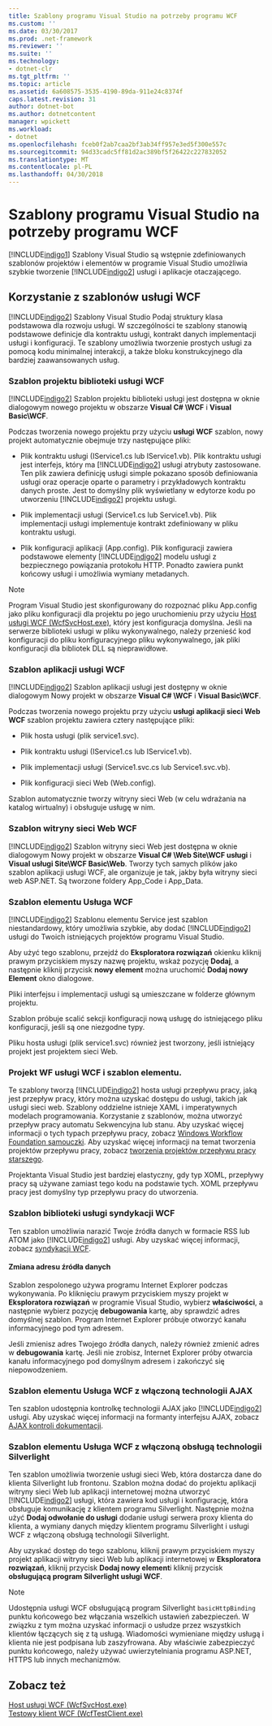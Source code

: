 ```yaml
---
title: Szablony programu Visual Studio na potrzeby programu WCF
ms.custom: ''
ms.date: 03/30/2017
ms.prod: .net-framework
ms.reviewer: ''
ms.suite: ''
ms.technology:
- dotnet-clr
ms.tgt_pltfrm: ''
ms.topic: article
ms.assetid: 6a608575-3535-4190-89da-911e24c8374f
caps.latest.revision: 31
author: dotnet-bot
ms.author: dotnetcontent
manager: wpickett
ms.workload:
- dotnet
ms.openlocfilehash: fceb0f2ab7caa2bf3ab34ff957e3ed5f300e557c
ms.sourcegitcommit: 94d33cadc5ff81d2ac389bf5f26422c227832052
ms.translationtype: MT
ms.contentlocale: pl-PL
ms.lasthandoff: 04/30/2018
---
```

# <a name="wcf-visual-studio-templates"></a>Szablony programu Visual Studio na potrzeby programu WCF
[!INCLUDE[indigo1](../../../includes/indigo1-md.md)] Szablony Visual Studio są wstępnie zdefiniowanych szablonów projektów i elementów w programie Visual Studio umożliwia szybkie tworzenie [!INCLUDE[indigo2](../../../includes/indigo2-md.md)] usługi i aplikacje otaczającego.  
  
## <a name="using-the-wcf-templates"></a>Korzystanie z szablonów usługi WCF  
 [!INCLUDE[indigo2](../../../includes/indigo2-md.md)] Szablony Visual Studio Podaj struktury klasa podstawowa dla rozwoju usługi. W szczególności te szablony stanowią podstawowe definicje dla kontraktu usługi, kontrakt danych implementacji usługi i konfiguracji. Te szablony umożliwia tworzenie prostych usługi za pomocą kodu minimalnej interakcji, a także bloku konstrukcyjnego dla bardziej zaawansowanych usług.  
  
### <a name="wcf-service-library-project-template"></a>Szablon projektu biblioteki usługi WCF  
 [!INCLUDE[indigo2](../../../includes/indigo2-md.md)] Szablon projektu biblioteki usługi jest dostępna w oknie dialogowym nowego projektu w obszarze **Visual C# \WCF** i **Visual Basic\WCF**.  
  
 Podczas tworzenia nowego projektu przy użyciu **usługi WCF** szablon, nowy projekt automatycznie obejmuje trzy następujące pliki:  
  
-   Plik kontraktu usługi (IService1.cs lub IService1.vb). Plik kontraktu usługi jest interfejs, który ma [!INCLUDE[indigo2](../../../includes/indigo2-md.md)] usługi atrybuty zastosowane. Ten plik zawiera definicję usługi simple pokazano sposób definiowania usługi oraz operacje oparte o parametry i przykładowych kontraktu danych proste. Jest to domyślny plik wyświetlany w edytorze kodu po utworzeniu [!INCLUDE[indigo2](../../../includes/indigo2-md.md)] projektu usługi.  
  
-   Plik implementacji usługi (Service1.cs lub Service1.vb). Plik implementacji usługi implementuje kontrakt zdefiniowany w pliku kontraktu usługi.  
  
-   Plik konfiguracji aplikacji (App.config). Plik konfiguracji zawiera podstawowe elementy [!INCLUDE[indigo2](../../../includes/indigo2-md.md)] modelu usługi z bezpiecznego powiązania protokołu HTTP. Ponadto zawiera punkt końcowy usługi i umożliwia wymiany metadanych.  
  
> [!NOTE]
>  Program Visual Studio jest skonfigurowany do rozpoznać pliku App.config jako pliku konfiguracji dla projektu po jego uruchomieniu przy użyciu [Host usługi WCF (WcfSvcHost.exe)](../../../docs/framework/wcf/wcf-service-host-wcfsvchost-exe.md), który jest konfiguracja domyślna. Jeśli na serwerze biblioteki usługi w pliku wykonywalnego, należy przenieść kod konfiguracji do pliku konfiguracyjnego pliku wykonywalnego, jak pliki konfiguracji dla bibliotek DLL są nieprawidłowe.  
  
### <a name="wcf-service-application-template"></a>Szablon aplikacji usługi WCF  
 [!INCLUDE[indigo2](../../../includes/indigo2-md.md)] Szablon aplikacji usługi jest dostępny w oknie dialogowym Nowy projekt w obszarze **Visual C# \WCF** i **Visual Basic\WCF**.  
  
 Podczas tworzenia nowego projektu przy użyciu **usługi aplikacji sieci Web WCF** szablon projektu zawiera cztery następujące pliki:  
  
-   Plik hosta usługi (plik service1.svc).  
  
-   Plik kontraktu usługi (IService1.cs lub IService1.vb).  
  
-   Plik implementacji usługi (Service1.svc.cs lub Service1.svc.vb).  
  
-   Plik konfiguracji sieci Web (Web.config).  
  
 Szablon automatycznie tworzy witryny sieci Web (w celu wdrażania na katalog wirtualny) i obsługuje usługę w nim.  
  
### <a name="wcf-web-site-template"></a>Szablon witryny sieci Web WCF  
 [!INCLUDE[indigo2](../../../includes/indigo2-md.md)] Szablon witryny sieci Web jest dostępna w oknie dialogowym Nowy projekt w obszarze **Visual C# \Web Site\WCF usługi** i **Visual usługi Site\WCF Basic\Web**. Tworzy tych samych plików jako szablon aplikacji usługi WCF, ale organizuje je tak, jakby była witryny sieci web ASP.NET. Są tworzone foldery App_Code i App_Data.  
  
### <a name="wcf-service-item-template"></a>Szablon elementu Usługa WCF  
 [!INCLUDE[indigo2](../../../includes/indigo2-md.md)] Szablonu elementu Service jest szablon niestandardowy, który umożliwia szybkie, aby dodać [!INCLUDE[indigo2](../../../includes/indigo2-md.md)] usługi do Twoich istniejących projektów programu Visual Studio.  
  
 Aby użyć tego szablonu, przejdź do **Eksploratora rozwiązań** okienku kliknij prawym przyciskiem myszy nazwę projektu, wskaż pozycję **Dodaj**, a następnie kliknij przycisk **nowy element** można uruchomić **Dodaj nowy Element** okno dialogowe.  
  
 Pliki interfejsu i implementacji usługi są umieszczane w folderze głównym projektu.  
  
 Szablon próbuje scalić sekcji konfiguracji nową usługę do istniejącego pliku konfiguracji, jeśli są one niezgodne typy.  
  
 Pliku hosta usługi (plik service1.svc) również jest tworzony, jeśli istniejący projekt jest projektem sieci Web.  
  
### <a name="wcf-wf-service-project-and-item-template"></a>Projekt WF usługi WCF i szablon elementu.  
 Te szablony tworzą [!INCLUDE[indigo2](../../../includes/indigo2-md.md)] hosta usługi przepływu pracy, jaką jest przepływ pracy, który można uzyskać dostępu do usługi, takich jak usługi sieci web. Szablony oddzielne istnieje XAML i imperatywnych modelach programowania. Korzystanie z szablonów, można utworzyć przepływ pracy automatu Sekwencyjna lub stanu. Aby uzyskać więcej informacji o tych typach przepływu pracy, zobacz [Windows Workflow Foundation samouczki](http://msdn.microsoft.com/library/e9705654-bd96-4b56-8d98-f1f118112d97). Aby uzyskać więcej informacji na temat tworzenia projektów przepływu pracy, zobacz [tworzenia projektów przepływu pracy starszego](/visualstudio/workflow-designer/creating-legacy-workflow-projects).  
  
 Projektanta Visual Studio jest bardziej elastyczny, gdy typ XOML, przepływy pracy są używane zamiast tego kodu na podstawie tych. XOML przepływu pracy jest domyślny typ przepływu pracy do utworzenia.  
  
### <a name="wcf-syndication-service-library-template"></a>Szablon biblioteki usługi syndykacji WCF  
 Ten szablon umożliwia narazić Twoje źródła danych w formacie RSS lub ATOM jako [!INCLUDE[indigo2](../../../includes/indigo2-md.md)] usługi. Aby uzyskać więcej informacji, zobacz [syndykacji WCF](../../../docs/framework/wcf/feature-details/wcf-syndication.md).  
  
#### <a name="changing-the-address-of-the-feed"></a>Zmiana adresu źródła danych  
 Szablon zespolonego używa programu Internet Explorer podczas wykonywania. Po kliknięciu prawym przyciskiem myszy projekt w **Eksploratora rozwiązań** w programie Visual Studio, wybierz **właściwości**, a następnie wybierz pozycję **debugowania** kartę, aby sprawdzić adres domyślnej szablon. Program Internet Explorer próbuje otworzyć kanału informacyjnego pod tym adresem.  
  
 Jeśli zmienisz adres Twojego źródła danych, należy również zmienić adres w **debugowania** kartę. Jeśli nie zrobisz, Internet Explorer próby otwarcia kanału informacyjnego pod domyślnym adresem i zakończyć się niepowodzeniem.  
  
### <a name="ajax-enabled-wcf-service-item-template"></a>Szablon elementu Usługa WCF z włączoną technologii AJAX  
 Ten szablon udostępnia kontrolkę technologii AJAX jako [!INCLUDE[indigo2](../../../includes/indigo2-md.md)] usługi. Aby uzyskać więcej informacji na formanty interfejsu AJAX, zobacz [AJAX kontroli dokumentacji](http://go.microsoft.com/fwlink/?LinkId=96717).  
  
### <a name="silverlight-enabled-wcf-service-item-template"></a>Szablon elementu Usługa WCF z włączoną obsługą technologii Silverlight  
 Ten szablon umożliwia tworzenie usługi sieci Web, która dostarcza dane do klienta Silverlight lub frontonu. Szablon można dodać do projektu aplikacji witryny sieci Web lub aplikacji internetowej można utworzyć [!INCLUDE[indigo2](../../../includes/indigo2-md.md)] usługi, która zawiera kod usługi i konfigurację, która obsługuje komunikację z klientem programu Silverlight. Następnie można użyć **Dodaj odwołanie do usługi** dodanie usługi serwera proxy klienta do klienta, a wymiany danych między klientem programu Silverlight i usługi WCF z włączoną obsługą technologii Silverlight.  
  
 Aby uzyskać dostęp do tego szablonu, kliknij prawym przyciskiem myszy projekt aplikacji witryny sieci Web lub aplikacji internetowej w **Eksploratora rozwiązań**, kliknij przycisk **Dodaj nowy element**i kliknij przycisk **obsługującą program Silverlight usługi WCF**.  
  
> [!NOTE]
>  Udostępnia usługi WCF obsługującą program Silverlight `basicHttpBinding` punktu końcowego bez włączania wszelkich ustawień zabezpieczeń. W związku z tym można uzyskać informacji o usłudze przez wszystkich klientów łączących się z tą usługą. Wiadomości wymieniane między usługą i klienta nie jest podpisana lub zaszyfrowana. Aby właściwie zabezpieczyć punktu końcowego, należy używać uwierzytelniania programu ASP.NET, HTTPS lub innych mechanizmów.  
  
## <a name="see-also"></a>Zobacz też  
 [Host usługi WCF (WcfSvcHost.exe)](../../../docs/framework/wcf/wcf-service-host-wcfsvchost-exe.md)  
 [Testowy klient WCF (WcfTestClient.exe)](../../../docs/framework/wcf/wcf-test-client-wcftestclient-exe.md)
